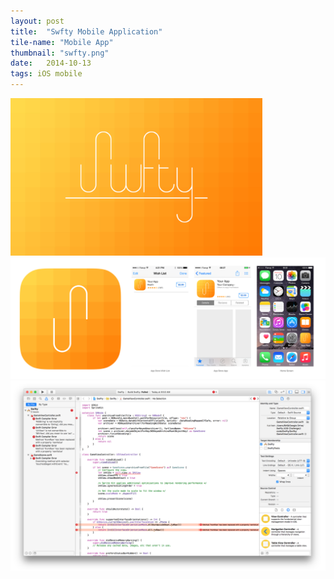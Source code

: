 ```yaml
---
layout: post
title:  "Swfty Mobile Application"
tile-name: "Mobile App"
thumbnail: "swfty.png"
date:   2014-10-13
tags: iOS mobile
---
```


<div class="image-container"><img src="../img/swfty/landingPage.jpg" alt="Landing Page" class="image-center" style="width:80%" />
<img src="../img/swfty/appIcon.png" alt="App Icon" />
<img src="../img/swfty/xCode.png" alt="xCode" /></div>
